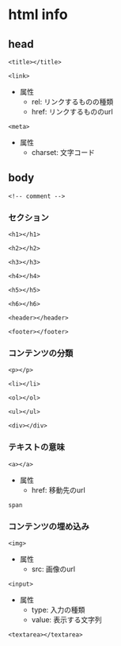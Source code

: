 # html info

## head

`<title></title>`

`<link>`
- 属性
	- rel: リンクするものの種類
	- href: リンクするもののurl

`<meta>`
- 属性
	- charset: 文字コード

## body

`<!-- comment -->`

### セクション

`<h1></h1>`

`<h2></h2>`

`<h3></h3>`

`<h4></h4>`

`<h5></h5>`

`<h6></h6>`

`<header></header>`

`<footer></footer>`

### コンテンツの分類 

`<p></p>`

`<li></li>`

`<ol></ol>`

`<ul></ul>`

`<div></div>`

### テキストの意味

`<a></a>`
- 属性
	- href: 移動先のurl

`span`

### コンテンツの埋め込み

`<img>`
- 属性
	- src: 画像のurl

`<input>`
- 属性
	- type: 入力の種類
	- value: 表示する文字列

`<textarea></textarea>`